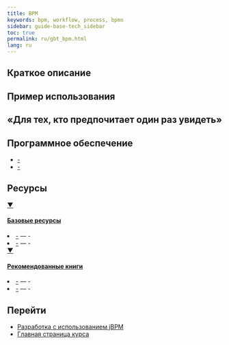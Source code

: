 ```yaml
---
title: BPM
keywords: bpm, workflow, process, bpmn
sidebar: guide-base-tech_sidebar
toc: true
permalink: ru/gbt_bpm.html
lang: ru
---
```


## Краткое описание

## Пример использования

## «Для тех, кто предпочитает один раз увидеть»

## Программное обеспечение

* [-]()
* [-]()

##  Ресурсы

<div class="panel-group">
    <div class="panel panel-default">
        <div class="panel-heading">
            <a class="pull-right spoiler-push" data-toggle="collapse" href="#collapse1">&#9660;</a>
            <h4 class="panel-title">
                <a data-toggle="collapse" href="#collapse1">
                Базовые ресурсы</a>
            </h4>
        </div>
        <div id="collapse1" class="panel-collapse collapse">
            <div class="panel-body">
                <div>                    
                    <li><a href="">-</a><i> — -</i></li>
                    <li><a href="">-</a><i> — -</i></li>
                </div>   
            </div>
        </div>
    </div>
</div>

<div class="panel-group">
    <div class="panel panel-default">
        <div class="panel-heading">
            <a class="pull-right spoiler-push" data-toggle="collapse" href="#collapse2">&#9660;</a>
            <h4 class="panel-title">
                <a data-toggle="collapse" href="#collapse2">
                Рекомендованные книги</a>
            </h4>
        </div>
        <div id="collapse2" class="panel-collapse collapse">
            <div class="panel-body">
                <div>                    
                    <li><a href="">-</a><i> — -</i></li>
                    <li><a href="">-</a><i> — -</i></li>
                </div>   
            </div>
        </div>
    </div>
</div>

## Перейти

* [Разработка с использованием jBPM](gbt_jbpm.html)
* [Главная страница курса](gbt_landing-page.html)